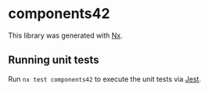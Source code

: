 # components42

This library was generated with [Nx](https://nx.dev).

## Running unit tests

Run `nx test components42` to execute the unit tests via [Jest](https://jestjs.io).
